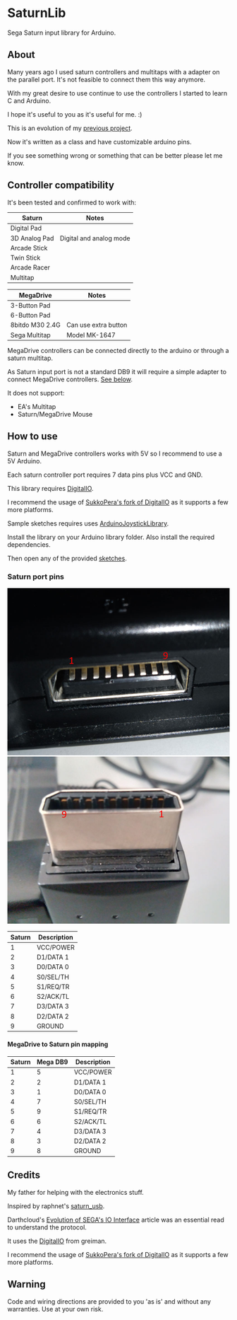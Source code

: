 # SaturnLib
Sega Saturn input library for Arduino.

## About

Many years ago I used saturn controllers and multitaps with a adapter on the parallel port.
It's not feasible to connect them this way anymore.

With my great desire to use continue to use the controllers I started to learn C and Arduino.

I hope it's useful to you as it's useful for me. :)

This is an evolution of my [previous project](https://github.com/sonik-br/SaturnMultiUSB).

Now it's written as a class and have customizable arduino pins.

If you see something wrong or something that can be better please let me know.

## Controller compatibility

It's been tested and confirmed to work with:

| Saturn        | Notes                   |
|---------------|-------------------------|
| Digital Pad   |                         |
| 3D Analog Pad | Digital and analog mode |
| Arcade Stick  |                         |
| Twin Stick    |                         |
| Arcade Racer  |                         |
| Multitap      |                         |


| MegaDrive       | Notes                 |
|-----------------|-----------------------|
| 3-Button Pad    |                       |
| 6-Button Pad    |                       |
| 8bitdo M30 2.4G | Can use extra button  |
| Sega Multitap   | Model MK-1647         |

MegaDrive controllers can be connected directly to the arduino or through a saturn multitap.

As Saturn input port is not a standard DB9 it will require a simple adapter to connect MegaDrive controllers. [See below](#MegaDrive-to-Saturn-pin-mapping).

It does not support:
* EA's Multitap
* Saturn/MegaDrive Mouse

## How to use
Saturn and MegaDrive controllers works with 5V so I recommend to use a 5V Arduino.

Each saturn controller port requires 7 data pins plus VCC and GND.

This library requires [DigitalIO](https://github.com/greiman/DigitalIO).

I recommend the usage of [SukkoPera's fork of DigitalIO](https://github.com/SukkoPera/DigitalIO) as it supports a few more platforms.

Sample sketches requires uses [ArduinoJoystickLibrary](https://github.com/MHeironimus/ArduinoJoystickLibrary).

Install the library on your Arduino library folder. Also install the required dependencies.

Then open any of the provided [sketches](sketches).


### Saturn port pins

![pins on console](docs/pins01.jpg)
![pins on controller](docs/pins02.jpg)

| Saturn  | Description |
|---------|-------------|
| 1       | VCC/POWER   |
| 2       | D1/DATA 1   |
| 3       | D0/DATA 0   |
| 4       | S0/SEL/TH   |
| 5       | S1/REQ/TR   |
| 6       | S2/ACK/TL   |
| 7       | D3/DATA 3   |
| 8       | D2/DATA 2   |
| 9       | GROUND      |



#### MegaDrive to Saturn pin mapping

| Saturn  | Mega DB9 | Description |
|---------|----------|-------------|
| 1       | 5        | VCC/POWER   |
| 2       | 2        | D1/DATA 1   |
| 3       | 1        | D0/DATA 0   |
| 4       | 7        | S0/SEL/TH   |
| 5       | 9        | S1/REQ/TR   |
| 6       | 6        | S2/ACK/TL   |
| 7       | 4        | D3/DATA 3   |
| 8       | 3        | D2/DATA 2   |
| 9       | 8        | GROUND      |

## Credits

My father for helping with the electronics stuff.

Inspired by raphnet's [saturn_usb](https://github.com/raphnet/saturn_usb).

Darthcloud's [Evolution of SEGA's IO Interface](https://hackaday.io/project/170365-blueretro/log/180790-evolution-of-segas-io-interface-from-sg-1000-to-saturn) article was an essential read to understand the protocol.

It uses the [DigitalIO](https://github.com/greiman/DigitalIO) from greiman.

I recommend the usage of [SukkoPera's fork of DigitalIO](https://github.com/SukkoPera/DigitalIO) as it supports a few more platforms.

## Warning
Code and wiring directions are provided to you 'as is' and without any warranties. Use at your own risk.
